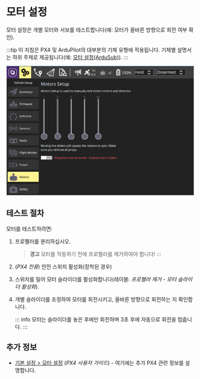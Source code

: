 # 모터 설정

모터 설정은 개별 모터와 서보를 테스트합니다(예: 모터가 올바른 방향으로 회전 여부 확인).

:::tip
이 지침은 PX4 및 ArduPilot의 대부분의 기체 유형에 적용됩니다.
기체별 설명서는 하위 주제로 제공됩니다(예: [모터 설정(ArduSub)](../setup_view/motors_ardusub.md)).
:::

![모터 테스트](../../../assets/setup/Motors.png)

## 테스트 절차

모터를 테스트하려면:

1. 프로펠러를 분리하십시오.

   > **경고** 모터를 작동하기 전에 프로펠러를 제거하여야 합니다!
   > :::

2. (_PX4 전용_) 안전 스위치 활성화(장착된 경우)

3. 스위치를 밀어 모터 슬라이더를 활성화합니다(레이블: _프로펠러 제거 - 모터 슬라이더 활성화_).

4. 개별 슬라이더를 조정하여 모터를 회전시키고, 올바른 방향으로 회전하는 지 확인합니다.

   ::: info
   모터는 슬라이더를 놓은 후에만 회전하며 3초 후에 자동으로 회전을 멈춥니다.
   :::

## 추가 정보

- [기본 설정 > 모터 설정](http://docs.px4.io/master/en/config/motors.html) (_PX4 사용자 가이드_) - 여기에는 추가 PX4 관련 정보를 설명합니다.
